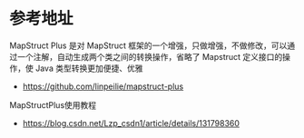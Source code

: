 # 参考地址
MapStruct Plus 是对 MapStruct 框架的一个增强，只做增强，不做修改，可以通过一个注解，自动生成两个类之间的转换操作，省略了 Mapstruct 定义接口的操作，使 Java 类型转换更加便捷、优雅
- https://github.com/linpeilie/mapstruct-plus

MapStructPlus使用教程
- https://blog.csdn.net/Lzp_csdn1/article/details/131798360